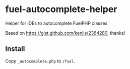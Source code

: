 # fuel-autocomplete-helper

Helper for IDEs to autocomplete FuelPHP classes

Based on https://gist.github.com/kenjis/2364280, thanks!

## Install

Copy `_autocomplete.php` to `/fuel`.
